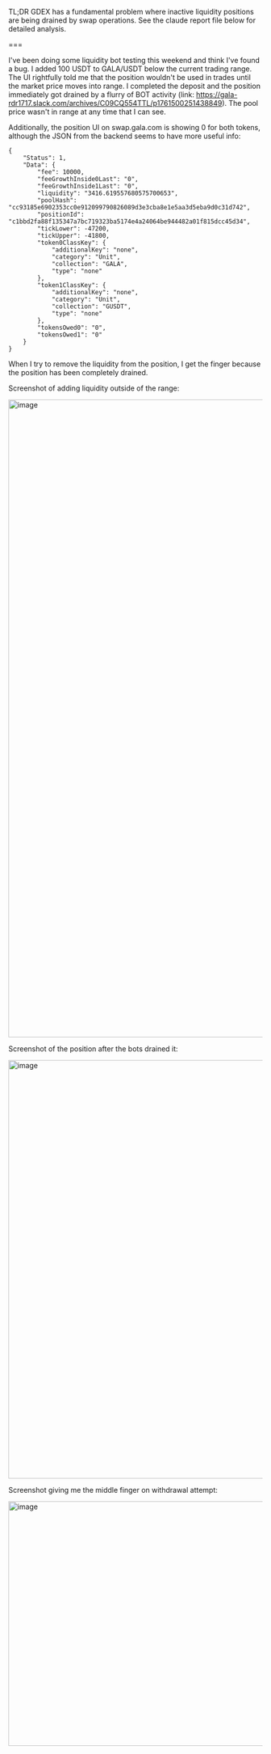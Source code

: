 TL;DR GDEX has a fundamental problem where inactive liquidity positions are being drained by swap operations. See the claude report file below for detailed analysis.

===

I've been doing some liquidity bot testing this weekend and think I've found a bug. I added 100 USDT to GALA/USDT below the current trading range. The UI rightfully told me that the position wouldn't be used in trades until the market price moves into range. I completed the deposit and the position immediately got drained by a flurry of BOT activity (link: https://gala-rdr1717.slack.com/archives/C09CQ554TTL/p1761500251438849). The pool price wasn't in range at any time that I can see.

Additionally, the position UI on swap.gala.com is showing 0 for both tokens, although the JSON from the backend seems to have more useful info:

```
{
    "Status": 1,
    "Data": {
        "fee": 10000,
        "feeGrowthInside0Last": "0",
        "feeGrowthInside1Last": "0",
        "liquidity": "3416.619557680575700653",
        "poolHash": "cc93185e6902353cc0e912099790826089d3e3cba8e1e5aa3d5eba9d0c31d742",
        "positionId": "c1bbd2fa88f135347a7bc719323ba5174e4a24064be944482a01f815dcc45d34",
        "tickLower": -47200,
        "tickUpper": -41800,
        "token0ClassKey": {
            "additionalKey": "none",
            "category": "Unit",
            "collection": "GALA",
            "type": "none"
        },
        "token1ClassKey": {
            "additionalKey": "none",
            "category": "Unit",
            "collection": "GUSDT",
            "type": "none"
        },
        "tokensOwed0": "0",
        "tokensOwed1": "0"
    }
}
```

When I try to remove the liquidity from the position, I get the finger because the position has been completely drained.

Screenshot of adding liquidity outside of the range:

<img width="1129" height="1262" alt="image" src="https://gist.github.com/user-attachments/assets/ced2a667-b52c-40bb-bf25-b9198bc3f532" />

Screenshot of the position after the bots drained it:

<img width="1199" height="828" alt="image" src="https://gist.github.com/user-attachments/assets/ef0cc654-216e-4b4d-9e87-ce44610050a4" />

Screenshot giving me the middle finger on withdrawal attempt:

<img width="652" height="484" alt="image" src="https://gist.github.com/user-attachments/assets/5cf94e82-9026-4523-9b8e-538f44a818b8" />